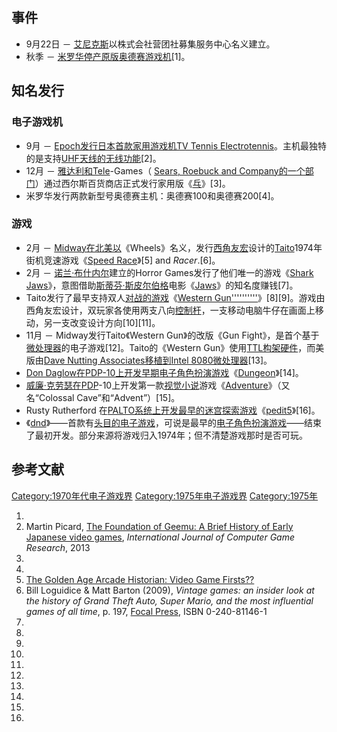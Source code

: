 ## 事件

  - 9月22日 － [艾尼克斯](../Page/艾尼克斯.md "wikilink")以株式会社营团社募集服务中心名义建立。
  - 秋季 － [米罗华停产原版](https://zh.wikipedia.org/wiki/米罗华 "wikilink")[奥德赛游戏机](../Page/米罗华奥德赛.md "wikilink")\[1\]。

## 知名发行

### 电子游戏机

  - 9月 － [Epoch发行日本首款家用游戏机](https://zh.wikipedia.org/wiki/Epoch "wikilink")[TV Tennis Electrotennis](https://zh.wikipedia.org/wiki/TV_Tennis_Electrotennis "wikilink")。主机最独特的是支持[UHF天线的](https://zh.wikipedia.org/wiki/超高频 "wikilink")[无线功能](https://zh.wikipedia.org/wiki/无线 "wikilink")\[2\]。
  - 12月 － [雅达利和Tele](https://zh.wikipedia.org/wiki/雅达利 "wikilink")-Games（ [Sears, Roebuck and Company的一个部门](https://zh.wikipedia.org/wiki/Sears_Holdings_Corporation "wikilink")）通过西尔斯百货商店正式发行家用版《[乓](../Page/乓.md "wikilink")》\[3\]。
  - 米罗华发行两款新型号奥德赛主机：奥德赛100和奥德赛200\[4\]。

### 游戏

  - 2月 － [Midway在北美以](https://zh.wikipedia.org/wiki/Midway_Games "wikilink")《Wheels》名义，发行[西角友宏](../Page/西角友宏.md "wikilink")设计的[Taito](https://zh.wikipedia.org/wiki/Taito "wikilink")1974年街机竞速游戏《[Speed Race](https://zh.wikipedia.org/wiki/Speed_Race "wikilink")》\[5\] and *Racer*.\[6\]。
  - 2月 － [诺兰·布什内尔](../Page/诺兰·布什内尔.md "wikilink")建立的Horror Games发行了他们唯一的游戏《[Shark Jaws](https://zh.wikipedia.org/wiki/Shark_Jaws "wikilink")》，意图借助[斯蒂芬·斯皮尔伯格](../Page/斯蒂芬·斯皮尔伯格.md "wikilink")电影《[Jaws](../Page/大白鯊_\(電影\).md "wikilink")》的知名度赚钱\[7\]。
  - Taito发行了最早支持双人[对战的游戏](../Page/动作游戏.md "wikilink")《[Western Gun''''''''''](https://zh.wikipedia.org/wiki/Western_Gun'''''''''' "wikilink")》\[8\]\[9\]。游戏由西角友宏设计，双玩家各使用两支八向[控制杆](../Page/控制杆.md "wikilink")，一支移动电脑牛仔在画面上移动，另一支改变设计方向\[10\]\[11\]。
  - 11月 － Midway发行Taito《Western Gun》的改版《Gun Fight》，是首个基于[微处理器](../Page/微处理器.md "wikilink")的电子游戏\[12\]。Taito的《Western Gun》使用[TTL构架硬件](https://zh.wikipedia.org/wiki/晶体管－晶体管逻辑 "wikilink")，而美版由[Dave Nutting Associates移植到](https://zh.wikipedia.org/wiki/Dave_Nutting_Associates "wikilink")[Intel 8080微处理器](https://zh.wikipedia.org/wiki/Intel_8080 "wikilink")\[13\]。
  - [Don Daglow在](https://zh.wikipedia.org/wiki/Don_Daglow "wikilink")[PDP-10上开发早期](https://zh.wikipedia.org/wiki/PDP-10 "wikilink")[电子角色扮演游戏](https://zh.wikipedia.org/wiki/电子角色扮演游戏 "wikilink")《[Dungeon](https://zh.wikipedia.org/wiki/Dungeon_\(游戏\) "wikilink")》\[14\]。
  - [威廉·克劳瑟在PDP](https://zh.wikipedia.org/wiki/威廉·克劳瑟 "wikilink")-10上开发第一款[视觉小说](../Page/视觉小说.md "wikilink")游戏《[Adventure](https://zh.wikipedia.org/wiki/Colossal_Cave_Adventure "wikilink")》（又名“Colossal Cave”和“Advent”）\[15\]。
  - Rusty Rutherford 在[PALTO系统上开发最早的](https://zh.wikipedia.org/wiki/PALTO系统 "wikilink")[迷宫探索游戏](https://zh.wikipedia.org/wiki/迷宫探索 "wikilink")《[pedit5](https://zh.wikipedia.org/wiki/pedit5 "wikilink")》\[16\]。
  - 《[dnd](https://zh.wikipedia.org/wiki/Dnd_\(游戏\) "wikilink")》——首款有[头目的电子游戏](https://zh.wikipedia.org/wiki/头目_\(角色类型\) "wikilink")，可说是最早的[电子角色扮演游戏](https://zh.wikipedia.org/wiki/电子角色扮演游戏 "wikilink")——结束了最初开发。部分来源将游戏归入1974年；但不清楚游戏那时是否可玩。

## 参考文献

[Category:1970年代电子游戏界](https://zh.wikipedia.org/wiki/Category:1970年代电子游戏界 "wikilink") [Category:1975年电子游戏界](https://zh.wikipedia.org/wiki/Category:1975年电子游戏界 "wikilink") [Category:1975年](https://zh.wikipedia.org/wiki/Category:1975年 "wikilink")

1.
2.  Martin Picard, [The Foundation of Geemu: A Brief History of Early Japanese video games](http://gamestudies.org/1302/articles/picard), *International Journal of Computer Game Research*, 2013
3.
4.
5.  [The Golden Age Arcade Historian: Video Game Firsts??](http://allincolorforaquarter.blogspot.co.uk/2013/11/video-game-firsts.html)
6.  Bill Loguidice & Matt Barton (2009), *Vintage games: an insider look at the history of Grand Theft Auto, Super Mario, and the most influential games of all time*, p. 197, [Focal Press](https://zh.wikipedia.org/wiki/Focal_Press "wikilink"), ISBN 0-240-81146-1
7.
8.
9.
10.
11.
12.
13.
14.
15.
16.
